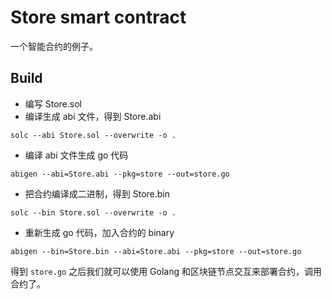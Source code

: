 # Store smart contract

一个智能合约的例子。

## Build

- 编写 Store.sol
- 编译生成 abi 文件，得到 Store.abi

```shell
solc --abi Store.sol --overwrite -o .
```

- 编译 abi 文件生成 go 代码

```shell
abigen --abi=Store.abi --pkg=store --out=store.go
```

- 把合约编译成二进制，得到 Store.bin

```shell
solc --bin Store.sol --overwrite -o .
```

- 重新生成 go 代码，加入合约的 binary

```shell
abigen --bin=Store.bin --abi=Store.abi --pkg=store --out=store.go
```

得到 `store.go` 之后我们就可以使用 Golang 和区块链节点交互来部署合约，调用合约了。

